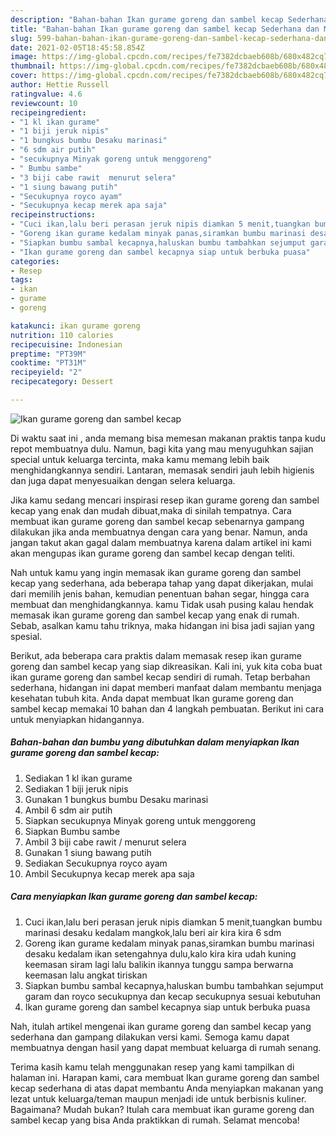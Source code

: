 ```yaml
---
description: "Bahan-bahan Ikan gurame goreng dan sambel kecap Sederhana dan Mudah Dibuat"
title: "Bahan-bahan Ikan gurame goreng dan sambel kecap Sederhana dan Mudah Dibuat"
slug: 599-bahan-bahan-ikan-gurame-goreng-dan-sambel-kecap-sederhana-dan-mudah-dibuat
date: 2021-02-05T18:45:58.854Z
image: https://img-global.cpcdn.com/recipes/fe7382dcbaeb608b/680x482cq70/ikan-gurame-goreng-dan-sambel-kecap-foto-resep-utama.jpg
thumbnail: https://img-global.cpcdn.com/recipes/fe7382dcbaeb608b/680x482cq70/ikan-gurame-goreng-dan-sambel-kecap-foto-resep-utama.jpg
cover: https://img-global.cpcdn.com/recipes/fe7382dcbaeb608b/680x482cq70/ikan-gurame-goreng-dan-sambel-kecap-foto-resep-utama.jpg
author: Hettie Russell
ratingvalue: 4.6
reviewcount: 10
recipeingredient:
- "1 kl ikan gurame"
- "1 biji jeruk nipis"
- "1 bungkus bumbu Desaku marinasi"
- "6 sdm air putih"
- "secukupnya Minyak goreng untuk menggoreng"
- " Bumbu sambe"
- "3 biji cabe rawit  menurut selera"
- "1 siung bawang putih"
- "Secukupnya royco ayam"
- "Secukupnya kecap merek apa saja"
recipeinstructions:
- "Cuci ikan,lalu beri perasan jeruk nipis diamkan 5 menit,tuangkan bumbu marinasi desaku kedalam mangkok,lalu beri air kira kira 6 sdm"
- "Goreng ikan gurame kedalam minyak panas,siramkan bumbu marinasi desaku kedalam ikan setengahnya dulu,kalo kira kira udah kuning keemasan siram lagi lalu balikin ikannya tunggu sampa berwarna keemasan lalu angkat tiriskan"
- "Siapkan bumbu sambal kecapnya,haluskan bumbu tambahkan sejumput garam dan royco secukupnya dan kecap secukupnya sesuai kebutuhan"
- "Ikan gurame goreng dan sambel kecapnya siap untuk berbuka puasa"
categories:
- Resep
tags:
- ikan
- gurame
- goreng

katakunci: ikan gurame goreng 
nutrition: 110 calories
recipecuisine: Indonesian
preptime: "PT39M"
cooktime: "PT31M"
recipeyield: "2"
recipecategory: Dessert

---
```



![Ikan gurame goreng dan sambel kecap](https://img-global.cpcdn.com/recipes/fe7382dcbaeb608b/680x482cq70/ikan-gurame-goreng-dan-sambel-kecap-foto-resep-utama.jpg)

Di waktu  saat ini , anda memang bisa memesan makanan praktis tanpa kudu repot membuatnya dulu. Namun, bagi kita yang mau menyuguhkan sajian special untuk keluarga tercinta, maka kamu memang lebih baik menghidangkannya sendiri. Lantaran, memasak sendiri jauh lebih higienis dan juga dapat menyesuaikan dengan selera keluarga.

Jika kamu sedang mencari inspirasi resep ikan gurame goreng dan sambel kecap yang enak dan mudah dibuat,maka di sinilah tempatnya. Cara membuat ikan gurame goreng dan sambel kecap  sebenarnya gampang dilakukan jika anda membuatnya dengan cara yang benar. Namun, anda jangan takut akan gagal dalam membuatnya 
karena dalam artikel ini kami akan mengupas ikan gurame goreng dan sambel kecap dengan teliti.  



Nah untuk kamu yang ingin memasak ikan gurame goreng dan sambel kecap yang sederhana, ada beberapa tahap yang dapat dikerjakan, mulai dari memilih jenis bahan, kemudian penentuan bahan segar, hingga cara membuat dan menghidangkannya. kamu Tidak usah pusing kalau hendak memasak ikan gurame goreng dan sambel kecap yang enak di rumah. Sebab, asalkan kamu  tahu triknya, maka hidangan ini bisa jadi sajian yang spesial.

Berikut, ada beberapa cara praktis  dalam memasak resep ikan gurame goreng dan sambel kecap yang siap dikreasikan. Kali ini, yuk kita coba buat ikan gurame goreng dan sambel kecap sendiri di rumah. Tetap berbahan sederhana, hidangan ini dapat memberi manfaat dalam membantu menjaga kesehatan tubuh kita. Anda dapat membuat Ikan gurame goreng dan sambel kecap memakai 10 bahan dan 4 langkah pembuatan. Berikut ini cara untuk menyiapkan hidangannya.

<!--inarticleads1-->

##### Bahan-bahan dan bumbu yang dibutuhkan dalam menyiapkan Ikan gurame goreng dan sambel kecap:

1. Sediakan 1 kl ikan gurame
1. Sediakan 1 biji jeruk nipis
1. Gunakan 1 bungkus bumbu Desaku marinasi
1. Ambil 6 sdm air putih
1. Siapkan secukupnya Minyak goreng untuk menggoreng
1. Siapkan  Bumbu sambe
1. Ambil 3 biji cabe rawit / menurut selera
1. Gunakan 1 siung bawang putih
1. Sediakan Secukupnya royco ayam
1. Ambil Secukupnya kecap merek apa saja




<!--inarticleads2-->

##### Cara menyiapkan Ikan gurame goreng dan sambel kecap:

1. Cuci ikan,lalu beri perasan jeruk nipis diamkan 5 menit,tuangkan bumbu marinasi desaku kedalam mangkok,lalu beri air kira kira 6 sdm
1. Goreng ikan gurame kedalam minyak panas,siramkan bumbu marinasi desaku kedalam ikan setengahnya dulu,kalo kira kira udah kuning keemasan siram lagi lalu balikin ikannya tunggu sampa berwarna keemasan lalu angkat tiriskan
1. Siapkan bumbu sambal kecapnya,haluskan bumbu tambahkan sejumput garam dan royco secukupnya dan kecap secukupnya sesuai kebutuhan
1. Ikan gurame goreng dan sambel kecapnya siap untuk berbuka puasa




Nah, itulah artikel mengenai  ikan gurame goreng dan sambel kecap  yang sederhana dan gampang dilakukan versi kami. Semoga kamu dapat membuatnya dengan hasil yang dapat membuat keluarga di rumah senang. 

Terima kasih kamu telah menggunakan resep yang kami tampilkan di halaman ini. Harapan kami, cara membuat  Ikan gurame goreng dan sambel kecap sederhana di atas dapat membantu Anda menyiapkan makanan yang lezat untuk keluarga/teman maupun menjadi ide untuk berbisnis kuliner. Bagaimana? Mudah bukan? Itulah cara membuat ikan gurame goreng dan sambel kecap yang bisa Anda praktikkan di rumah. Selamat mencoba!

